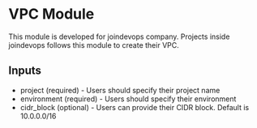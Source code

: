 # VPC Module
This module is developed for joindevops company. Projects inside joindevops follows this module to create their VPC.

## Inputs
* project (required) - Users should specify their project name
* environment (required) - Users should specify their environment
* cidr_block (optional) - Users can provide their CIDR block. Default is 10.0.0.0/16